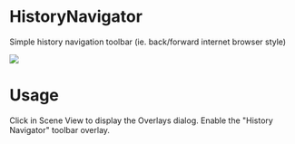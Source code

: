 # HistoryNavigator
Simple history navigation toolbar (ie. back/forward internet browser style)

<img src="https://github.com/kronnect/HistoryNavigator/blob/master/demo.gif?raw=true">

# Usage
Click in Scene View to display the Overlays dialog. Enable the "History Navigator" toolbar overlay.

